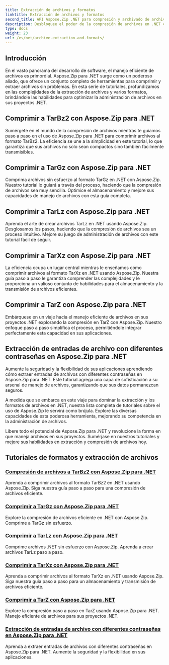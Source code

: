 ```yaml
---
title: Extracción de archivos y formatos
linktitle: Extracción de archivos y formatos
second_title: API Aspose.Zip .NET para compresión y archivado de archivos
description: Desbloquee el poder de la compresión de archivos en .NET con Aspose.Zip. Aprenda a comprimir archivos en varios formatos como TarBz2, TarGz y TarZ para un almacenamiento eficiente.
type: docs
weight: 23
url: /es/net/archive-extraction-and-formats/
---
```


## Introducción

En el vasto panorama del desarrollo de software, el manejo eficiente de archivos es primordial. Aspose.Zip para .NET surge como un poderoso aliado, que ofrece un conjunto completo de herramientas para comprimir y extraer archivos sin problemas. En esta serie de tutoriales, profundizamos en las complejidades de la extracción de archivos y varios formatos, brindándole las habilidades para optimizar la administración de archivos en sus proyectos .NET.

## Comprimir a TarBz2 con Aspose.Zip para .NET

Sumérgete en el mundo de la compresión de archivos mientras te guiamos paso a paso en el uso de Aspose.Zip para .NET para comprimir archivos al formato TarBz2. La eficiencia se une a la simplicidad en este tutorial, lo que garantiza que sus archivos no solo sean compactos sino también fácilmente transmisibles.

## Comprimir a TarGz con Aspose.Zip para .NET

Comprima archivos sin esfuerzo al formato TarGz en .NET con Aspose.Zip. Nuestro tutorial lo guiará a través del proceso, haciendo que la compresión de archivos sea muy sencilla. Optimice el almacenamiento y mejore sus capacidades de manejo de archivos con esta guía completa.

## Comprimir a TarLz con Aspose.Zip para .NET

Aprenda el arte de crear archivos TarLz en .NET usando Aspose.Zip. Desglosamos los pasos, haciendo que la compresión de archivos sea un proceso intuitivo. Mejore su juego de administración de archivos con este tutorial fácil de seguir.

## Comprimir a TarXz con Aspose.Zip para .NET

La eficiencia ocupa un lugar central mientras le enseñamos cómo comprimir archivos al formato TarXz en .NET usando Aspose.Zip. Nuestra guía paso a paso le garantiza comprender las complejidades y le proporciona un valioso conjunto de habilidades para el almacenamiento y la transmisión de archivos eficientes.

## Comprimir a TarZ con Aspose.Zip para .NET

Embárquese en un viaje hacia el manejo eficiente de archivos en sus proyectos .NET explorando la compresión en TarZ con Aspose.Zip. Nuestro enfoque paso a paso simplifica el proceso, permitiéndole integrar perfectamente esta capacidad en sus aplicaciones.

## Extracción de entradas de archivo con diferentes contraseñas en Aspose.Zip para .NET

Aumente la seguridad y la flexibilidad de sus aplicaciones aprendiendo cómo extraer entradas de archivos con diferentes contraseñas en Aspose.Zip para .NET. Este tutorial agrega una capa de sofisticación a su arsenal de manejo de archivos, garantizando que sus datos permanezcan seguros.

A medida que se embarca en este viaje para dominar la extracción y los formatos de archivos en .NET, nuestra lista completa de tutoriales sobre el uso de Aspose.Zip le servirá como brújula. Explore las diversas capacidades de esta poderosa herramienta, mejorando su competencia en la administración de archivos.

Libere todo el potencial de Aspose.Zip para .NET y revolucione la forma en que maneja archivos en sus proyectos. Sumérjase en nuestros tutoriales y mejore sus habilidades en extracción y compresión de archivos hoy.

## Tutoriales de formatos y extracción de archivos
### [Compresión de archivos a TarBz2 con Aspose.Zip para .NET](./compress-to-tar-bz2/)
Aprenda a comprimir archivos al formato TarBz2 en .NET usando Aspose.Zip. Siga nuestra guía paso a paso para una compresión de archivos eficiente.
### [Comprimir a TarGz con Aspose.Zip para .NET](./compress-to-tar-gz/)
Explore la compresión de archivos eficiente en .NET con Aspose.Zip. Comprime a TarGz sin esfuerzo.
### [Comprimir a TarLz con Aspose.Zip para .NET](./compress-to-tar-lz/)
Comprime archivos .NET sin esfuerzo con Aspose.Zip. Aprenda a crear archivos TarLz paso a paso.
### [Comprimir a TarXz con Aspose.Zip para .NET](./compress-to-tar-xz/)
Aprenda a comprimir archivos al formato TarXz en .NET usando Aspose.Zip. Siga nuestra guía paso a paso para un almacenamiento y transmisión de archivos eficiente.
### [Comprimir a TarZ con Aspose.Zip para .NET](./compress-to-tar-z/)
Explore la compresión paso a paso en TarZ usando Aspose.Zip para .NET. Manejo eficiente de archivos para sus proyectos .NET.
### [Extracción de entradas de archivo con diferentes contraseñas en Aspose.Zip para .NET](./extract-archive-different-passwords/)
Aprenda a extraer entradas de archivos con diferentes contraseñas en Aspose.Zip para .NET. Aumente la seguridad y la flexibilidad en sus aplicaciones.